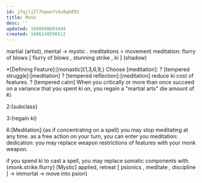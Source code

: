 ```yaml
---
id: jfqjlj2l7hpwo7v4s8qk892
title: Monk
desc: ''
updated: 1690490603444
created: 1686149596512
---
```


martial (artist), mental -> mystic
  . meditations > movement meditation: flurry of blows
  [ flurry of blows
  , stunning strike
  , ki
  ] \(shadow)

*[Defining Feature]:[monastic]{1,3,6,9,}
  Choose [meditation]:
  ? [tempered struggle]:[meditation]
  ? [tempered reflection]:[meditation] reduce ki cost of features.
  ? [tempered calm] When you critically or more than once succeed on a variance that you spent ki on, you regain a "martial arts" die amount of Ki

2:{subclass}

3:{regain ki}

6:[Meditation]:{as if concentrating on a spell} you may stop meditating at any time.
  as a free action on your turn, you can enter you meditation:
  dedication:
    you may replace weapon restrictions of features with your monk weapon.

if you spend ki to cast a spell, you may replace somatic components with {monk.strike.flurry}
  [Mystic]
    applied, retreat
      [ psionics
      , meditate
      , discipline
      ] -> immortal -> move into psion)
